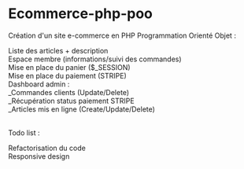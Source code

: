 # Ecommerce-php-poo

Création d'un site e-commerce en PHP Programmation Orienté Objet :

Liste des articles + description<br>
Espace membre (informations/suivi des commandes)<br>
Mise en place du panier ($_SESSION)<br>
Mise en place du paiement (STRIPE)<br>
Dashboard admin :<br> _Commandes clients (Update/Delete)
                  <br>_Récupération status paiement STRIPE
                  <br>_Articles mis en ligne (Create/Update/Delete)




<br>
Todo list :

Refactorisation du code<br>
Responsive design



